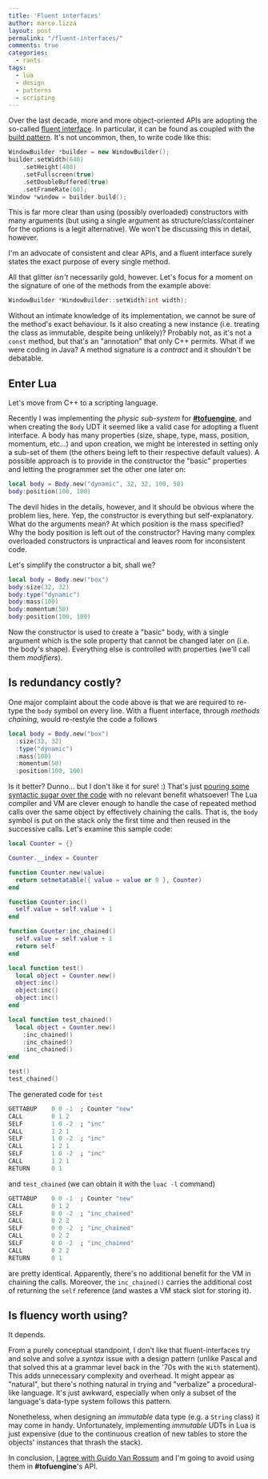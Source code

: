 ```yaml
---
title: 'Fluent interfaces'
author: marco.lizza
layout: post
permalink: "/fluent-interfaces/"
comments: true
categories: 
  - rants
tags: 
  - lua
  - design
  - patterns
  - scripting
---
```

Over the last decade, more and more object-oriented APIs are adopting the so-called [fluent interface](https://en.wikipedia.org/wiki/Fluent_interface). In particular, it can be found as coupled with the [build pattern](https://en.wikipedia.org/wiki/Builder_pattern). It's not uncommon, then, to write code like this:

```cpp
WindowBuilder *builder = new WindowBuilder();
builder.setWidth(640)
    .setHeight(480)
    .setFullscreen(true)
    .setDoubleBuffered(true)
    .setFrameRate(60);
Window *window = builder.build();
```

This is far more clear than using (possibly overloaded) constructors with many arguments (but using a single argument as structure/class/container for the options is a legit alternative). We won't be discussing this in detail, however.

I'm an advocate of consistent and clear APIs, and a fluent interface surely states the exact purpose of every single method.

All that glitter *isn't* necessarily gold, however. Let's focus for a moment on the signature of one of the methods from the example above:

```cpp
WindowBuilder *WindowBuilder::setWidth(int width);
```

Without an intimate knowledge of its implementation, we cannot be sure of the method's exact behaviour. Is it also creating a new instance (i.e. treating the class as immutable, despite being unlikely)? Probably not, as it's not a `const` method, but that's an "annotation" that only C++ permits. What if we were coding in Java? A method signature is a *contract* and it shouldn't be debatable.

## Enter Lua

Let's move from C++ to a scripting language.

Recently I was implementing the *physic sub-system* for [**#tofuengine**](/tofu-engine), and when creating the `Body` UDT it seemed like a valid case for adopting a fluent interface. A body has many properties (size, shape, type, mass, position, momentum, etc...) and upon creation, we might be interested in setting only a sub-set of them (the others being left to their respective default values). A possible approach is to provide in the constructor the "basic" properties and letting the programmer set the other one later on:

```lua
local body = Body.new("dynamic", 32, 32, 100, 50)
body:position(100, 100)
```

The devil hides in the details, however, and it should be obvious where the problem lies, here. Yep, the constructor is everything but self-explanatory. What do the arguments mean? At which position is the mass specified? Why the body position is left out of the constructor? Having many complex overloaded constructors is unpractical and leaves room for inconsistent code.

Let's simplify the constructor a bit, shall we?

```lua
local body = Body.new("box")
body:size(32, 32)
body:type("dynamic")
body:mass(100)
body:momentum(50)
body:position(100, 100)
```

Now the constructor is used to create a "basic" body, with a single argument which is the sole property that cannot be changed later on (i.e. the body's shape). Everything else is controlled with properties (we'll call them *modifiers*).

## Is redundancy costly?

One major complaint about the code above is that we are required to re-type the `body` symbol on every line. With a fluent interface, through *methods chaining*, would re-restyle the code a follows

```lua
local body = Body.new("box")
  :size(32, 32)
  :type("dynamic")
  :mass(100)
  :momentum(50)
  :position(100, 100)
```

Is it better? Dunno... but I don't like it for sure! :) That's just [pouring some syntactic sugar over the code](https://www.youtube.com/watch?v=0UIB9Y4OFPs) with no relevant benefit whatsoever! The Lua compiler and VM are clever enough to handle the case of repeated method calls over the same object by effectively chaining the calls. That is, the `body` symbol is put on the stack only the first time and then reused in the successive calls. Let's examine this sample code:

```lua
local Counter = {}

Counter.__index = Counter

function Counter.new(value)
  return setmetatable({ value = value or 0 }, Counter)
end

function Counter:inc()
  self.value = self.value + 1
end

function Counter:inc_chained()
  self.value = self.value + 1
  return self
end

local function test()
  local object = Counter.new()
  object:inc()
  object:inc()
  object:inc()
end

local function test_chained()
  local object = Counter.new()
    :inc_chained()
    :inc_chained()
    :inc_chained()
end

test()
test_chained()
```

The generated code for `test`

```dart
GETTABUP 	0 0 -1	; Counter "new"
CALL     	0 1 2
SELF     	1 0 -2	; "inc"
CALL     	1 2 1
SELF     	1 0 -2	; "inc"
CALL     	1 2 1
SELF     	1 0 -2	; "inc"
CALL     	1 2 1
RETURN   	0 1
```

and `test_chained` (we can obtain it with the `luac -l` command)

```dart
GETTABUP 	0 0 -1	; Counter "new"
CALL     	0 1 2
SELF     	0 0 -2	; "inc_chained"
CALL     	0 2 2
SELF     	0 0 -2	; "inc_chained"
CALL     	0 2 2
SELF     	0 0 -2	; "inc_chained"
CALL     	0 2 2
RETURN   	0 1
```

are pretty identical. Apparently, there's no additional benefit for the VM in chaining the calls. Moreover, the `inc_chained()` carries the additional cost of returning the `self` reference (and wastes a VM stack slot for storing it).

## Is fluency worth using?

It depends.

From a purely conceptual standpoint, I don't like that fluent-interfaces try and solve and solve a *syntax* issue with a design pattern (unlike Pascal and that solved this at a grammar level back in the '70s with the `With` statement). This adds unnecessary complexity and overhead. It might appear as "natural", but there's nothing natural in trying and "verbalize" a procedural-like language. It's just awkward, especially when only a subset of the language's data-type system follows this pattern.

Nonetheless, when designing an *immutable* data type (e.g. a `String` class) it may come in handy. Unfortunately, implementing *immutable* UDTs in Lua is just expensive (due to the continuous creation of new tables to store the objects' instances that thrash the stack).

In conclusion, [I agree with Guido Van Rossum](https://mail.python.org/pipermail/python-dev/2003-October/038855.html) and I'm going to avoid using them in **#tofuengine**'s API.